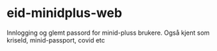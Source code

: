 # eid-minidplus-web
Innlogging og glemt passord for minid-pluss brukere.
Også kjent som kriseId, minid-passport, covid etc
